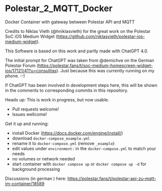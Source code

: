 # Polestar_2_MQTT_Docker
Docker Container with gateway between Polestar API and MQTT

Credits to Niklas Vieth (@hniklasvieth) for the great work on the Polestar SoC iOS Medium Widget (https://github.com/niklasvieth/polestar-ios-medium-widget).

This Software is based on this work and partly made with ChatGPT 4.0.

The initial prompt for ChatGPT was taken from @demichve on the German Polestar Forum (https://polestar.fans/t/soc-medium-homescreen-widget-ios/17121/41?u=consulitas). Just because this was currently running on my phone. :-)

If ChatGPT has been involved in development steps here, this will be shown in the comments to corresponding commits in this repository.

Heads up: This is work in progress, but now usable.
* Pull requests welcome!
* Issues wellcome!

Get it up and running:
* install Docker (https://docs.docker.com/engine/install/)
* download `docker-compose_example.yml`
* rename it to `docker-compose.yml` (remove `_example`)
* edit values under `environment:` in the `docker-compose.yml` to match your needs
* no volumes or network needed
* start container with `docker compose up` or `docker compose up -d` for background processing 

Discussions (in german ) here:
https://polestar.fans/t/polestar-api-zu-mqtt-im-container/18589
